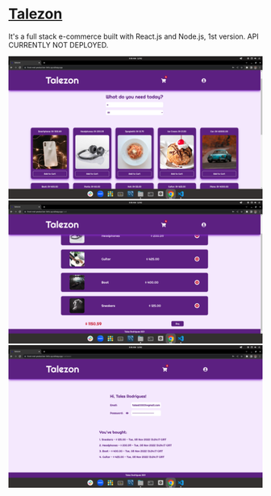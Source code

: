# [Talezon](https://front-end-production-0e5c.up.railway.app/)

It's a full stack e-commerce built with React.js and Node.js, 1st version. API CURRENTLY NOT DEPLOYED.

![Talezon - Home](./home.png)
![Talezon - Cart](./cart.png)
![Talezon - Customer](./customer.png)
